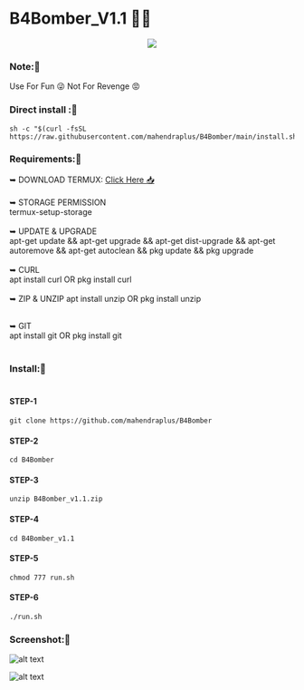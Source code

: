# B4Bomber_V1.1 👩‍💻
<p align="center">
<img src="https://img.icons8.com/cute-clipart/64/000000/grenade.png"/>
</P>

### Note:🚫
Use For Fun 😜 Not For Revenge 😡


### Direct install :🚫
```
sh -c "$(curl -fsSL https://raw.githubusercontent.com/mahendraplus/B4Bomber/main/install.sh)"
```



### Requirements:🚫
➥ DOWNLOAD TERMUX: [Click Here 📥](https://play.google.com/store/apps/details?id=com.termux)  <br><br>
➥ STORAGE PERMISSION <br>
termux-setup-storage<br>
<br>
➥ UPDATE & UPGRADE <br>
apt-get update && apt-get upgrade && apt-get dist-upgrade && apt-get autoremove && apt-get autoclean && pkg update && pkg upgrade
<br><br>
➥ CURL<br>
apt install curl   OR  pkg install curl <br><br>
➥ ZIP & UNZIP
apt install unzip OR pkg install unzip<br><br>

➥  GIT <br>
apt install git OR pkg install git<br><br>

### Install:🚫<br><br>

#### STEP-1
```
git clone https://github.com/mahendraplus/B4Bomber
```

#### STEP-2
```
cd B4Bomber
```
#### STEP-3
```
unzip B4Bomber_v1.1.zip
```
#### STEP-4
```
cd B4Bomber_v1.1
```
#### STEP-5
```
chmod 777 run.sh
```
#### STEP-6
```
./run.sh
```
### Screenshot:🚫

![alt text](https://raw.githubusercontent.com/mahendraplus/B4Bomber/main/Screenshot_2021-05-12-15-57-46-32.png "use")<br>

![alt text](https://raw.githubusercontent.com/mahendraplus/B4Bomber/main/Screenshot_2021-05-12-16-13-43-60.png "pic2")




